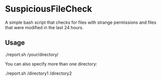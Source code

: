 # SuspiciousFileCheck

A simple bash script that checks for files with strange permissions and files that were modified in the last 24 hours.

## Usage

./report.sh /your/directory/

You can also specify more than one directory:

./report.sh /directory1 /directory2

